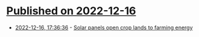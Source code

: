 # [Published on 2022-12-16](index.md)

* [2022-12-16, 17:36:36](https://news.ycombinator.com/item?id=34017538) - [Solar panels open crop lands to farming energy](https://spectrum.ieee.org/agrivoltaics-optimize-yield)

